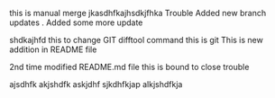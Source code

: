 this is manual merge jkasdhfkajhsdkjfhka Trouble
Added new branch updates  . Added some more update

shdkajhfd
this to change GIT difftool command
this is git
This is new addition in README file

2nd time modified README.md file
this is bound to close trouble


ajsdhfk
akjshdfk
askjdhf
sjkdhfkjap
alkjshdfkja

